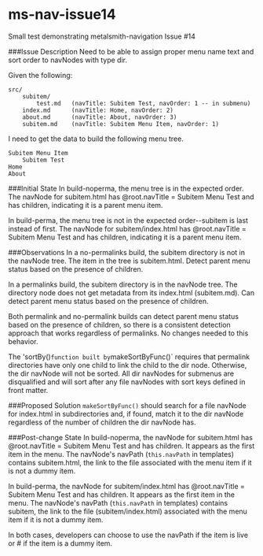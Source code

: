 # ms-nav-issue14
Small test demonstrating metalsmith-navigation Issue #14

###Issue Description
Need to be able to assign proper menu name text and sort order to navNodes with type dir.

Given the following:
```
src/
    subitem/
        test.md   (navTitle: Subitem Test, navOrder: 1 -- in submenu)
    index.md      (navTitle: Home, navOrder: 2)
    about.md      (navTitle: About, navOrder: 3)
    subitem.md    (navTitle: Subitem Menu Item, navOrder: 1)
```

I need to get the data to build the following menu tree.
```
Subitem Menu Item
    Subitem Test
Home
About
```

###Initial State
In build-noperma, the menu tree is in the expected order. The navNode for subitem.html has @root.navTitle = Subitem Menu Test and has children, indicating it is a parent menu item.

In build-perma, the menu tree is not in the expected order--subitem is last instead of first. The navNode for subitem/index.html has @root.navTitle = Subitem Menu Test and has children, indicating it is a parent menu item.

###Observations
In a no-permalinks build, the subitem directory is not in the navNode tree. The item in the tree is subitem.html. Detect parent menu status based on the presence of children.

In a permalinks build, the subitem directory is in the navNode tree. The directory node does not get metadata from its index.html (subitem.md). Can detect parent menu status based on the presence of children.

Both permalink and no-permalink builds can detect parent menu status based on the presence of children, so there is a consistent detection approach that works regardless of permalinks. No changes needed to this behavior.

The 'sortBy()` function built by `makeSortByFunc()` requires that permalink directories have only one child to link the child to the dir node. Otherwise, the dir navNode will not be sorted. All dir navNodes for submenus are disqualified and will sort after any file navNodes with sort keys defined in front matter.

###Proposed Solution
`makeSortByFunc()` should search for a file navNode for index.html in subdirectories and, if found, match it to the dir navNode regardless of the number of children the dir navNode has.

###Post-change State
In build-noperma, the navNode for subitem.html has @root.navTitle = Subitem Menu Test and has children. It appears as the first item in the menu. The navNode's navPath (`this.navPath` in templates) contains subitem.html, the link to the file associated with the menu item if it is not a dummy item.

In build-perma, the navNode for subitem/index.html has @root.navTitle = Subitem Menu Test and has children. It appears as the first item in the menu. The navNode's navPath (`this.navPath` in templates) contains subitem, the link to the file (subitem/index.html) associated with the menu item if it is not a dummy item.

In both cases, developers can choose to use the navPath if the item is live or # if the item is a dummy item.